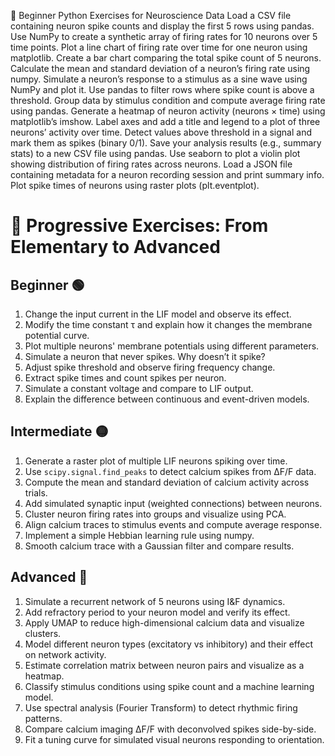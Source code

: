 🧠 Beginner Python Exercises for Neuroscience Data
Load a CSV file containing neuron spike counts and display the first 5 rows using pandas.
Use NumPy to create a synthetic array of firing rates for 10 neurons over 5 time points.
Plot a line chart of firing rate over time for one neuron using matplotlib.
Create a bar chart comparing the total spike count of 5 neurons.
Calculate the mean and standard deviation of a neuron’s firing rate using numpy.
Simulate a neuron’s response to a stimulus as a sine wave using NumPy and plot it.
Use pandas to filter rows where spike count is above a threshold.
Group data by stimulus condition and compute average firing rate using pandas.
Generate a heatmap of neuron activity (neurons × time) using matplotlib’s imshow.
Label axes and add a title and legend to a plot of three neurons’ activity over time.
Detect values above threshold in a signal and mark them as spikes (binary 0/1).
Save your analysis results (e.g., summary stats) to a new CSV file using pandas.
Use seaborn to plot a violin plot showing distribution of firing rates across neurons.
Load a JSON file containing metadata for a neuron recording session and print summary info.
Plot spike times of neurons using raster plots (plt.eventplot).


# 🧪 Progressive Exercises: From Elementary to Advanced

## Beginner 🟢

1. Change the input current in the LIF model and observe its effect.
2. Modify the time constant τ and explain how it changes the membrane potential curve.
3. Plot multiple neurons' membrane potentials using different parameters.
4. Simulate a neuron that never spikes. Why doesn’t it spike?
5. Adjust spike threshold and observe firing frequency change.
6. Extract spike times and count spikes per neuron.
7. Simulate a constant voltage and compare to LIF output.
8. Explain the difference between continuous and event-driven models.

## Intermediate 🟡

1. Generate a raster plot of multiple LIF neurons spiking over time.
2. Use `scipy.signal.find_peaks` to detect calcium spikes from ΔF/F data.
3. Compute the mean and standard deviation of calcium activity across trials.
4. Add simulated synaptic input (weighted connections) between neurons.
5. Cluster neuron firing rates into groups and visualize using PCA.
6. Align calcium traces to stimulus events and compute average response.
7. Implement a simple Hebbian learning rule using numpy.
8. Smooth calcium trace with a Gaussian filter and compare results.

## Advanced 🔴

1. Simulate a recurrent network of 5 neurons using I&F dynamics.
2. Add refractory period to your neuron model and verify its effect.
3. Apply UMAP to reduce high-dimensional calcium data and visualize clusters.
4. Model different neuron types (excitatory vs inhibitory) and their effect on network activity.
5. Estimate correlation matrix between neuron pairs and visualize as a heatmap.
6. Classify stimulus conditions using spike count and a machine learning model.
7. Use spectral analysis (Fourier Transform) to detect rhythmic firing patterns.
8. Compare calcium imaging ΔF/F with deconvolved spikes side-by-side.
9. Fit a tuning curve for simulated visual neurons responding to orientation.
